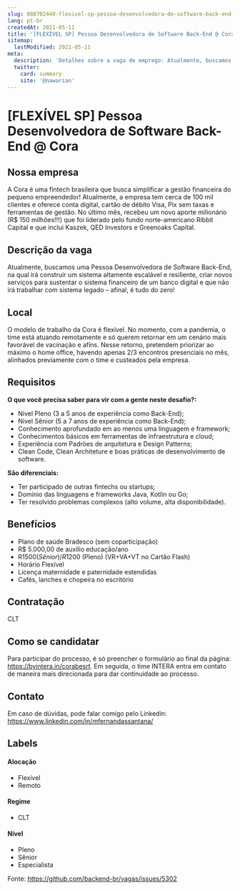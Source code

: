 ```yaml
---
slug: 888702440-flexivel-sp-pessoa-desenvolvedora-de-software-back-end-at-cora
lang: pt-br
createdAt: 2021-05-11
title: '[FLEXÍVEL SP] Pessoa Desenvolvedora de Software Back-End @ Cora - Vaga de Emprego'
sitemap:
  lastModified: 2021-05-11
meta:
  description: 'Detalhes sobre a vaga de emprego: Atualmente, buscamos uma Pessoa Desenvolvedora de Software Back-End, na qual irá construir um sistema altamente escalável e resiliente, criar novos serviços para sustentar o sistema financeiro de um banco digital e que não irá trabalhar com sistema legado – afinal, é tudo do zero!'
  twitter:
    card: summary
    site: '@nawarian'
---
```


# [FLEXÍVEL SP] Pessoa Desenvolvedora de Software Back-End @ Cora

## Nossa empresa

A Cora é uma fintech brasileira que busca simplificar a gestão financeira do pequeno empreendedor! Atualmente, a empresa tem cerca de 100 mil clientes e oferece conta digital, cartão de débito Visa, Pix sem taxas e ferramentas de gestão. No último mês, recebeu um novo aporte milionário (R$ 150 milhões!!!) que foi liderado pelo fundo norte-americano Ribbit Capital e que inclui Kaszek, QED Investors e Greenoaks Capital.

## Descrição da vaga

Atualmente, buscamos uma Pessoa Desenvolvedora de Software Back-End, na qual irá construir um sistema altamente escalável e resiliente, criar novos serviços para sustentar o sistema financeiro de um banco digital e que não irá trabalhar com sistema legado – afinal, é tudo do zero!

## Local

O modelo de trabalho da Cora é flexível. No momento, com a pandemia, o time está atuando remotamente e só querem retornar em um cenário mais favorável de vacinação e afins. Nesse retorno, pretendem priorizar ao máximo o home office, havendo apenas 2/3 encontros presenciais no mês, alinhados previamente com o time e custeados pela empresa.

## Requisitos

**O que você precisa saber para vir com a gente neste desafio?:**
- Nivel Pleno (3 a 5 anos de experiência como Back-End);
- Nivel Sênior (5 a 7 anos de experiência como Back-End);
- Conhecimento aprofundado em ao menos uma linguagem e framework;
- Conhecimentos básicos em ferramentas de infraestrutura e cloud;
- Experiência com Padrões de arquitetura e Design Patterns;
- Clean Code, Clean Architeture e boas práticas de desenvolvimento de software.

**São diferenciais:**
- Ter participado de outras fintechs ou startups;
- Domínio das linguagens e frameworks Java, Kotlin ou Go;
- Ter resolvido problemas complexos (alto volume, alta disponibilidade).

## Benefícios

- Plano de saúde Bradesco (sem coparticipação)
- R$ 5.000,00 de auxílio educação/ano
- R$1500 (Sênior)/ R$1200 (Pleno) (VR+VA+VT no Cartão Flash)
- Horário Flexível
- Licença maternidade e paternidade estendidas
- Cafés, lanches e chopeira no escritório

## Contratação

CLT

## Como se candidatar

Para participar do processo, é só preencher o formulário ao final da página: https://byintera.in/corabesrt. Em seguida, o time INTERA entra em contato de maneira mais direcionada para dar continuidade ao processo. 

## Contato

Em caso de dúvidas, pode falar comigo pelo Linkedin: https://www.linkedin.com/in/mfernandassantana/

## Labels
<!-- retire os labels que não fazem sentido à vaga -->

#### Alocação
- Flexível
- Remoto

#### Regime
- CLT

#### Nível
- Pleno
- Sênior
- Especialista

Fonte: https://github.com/backend-br/vagas/issues/5302
